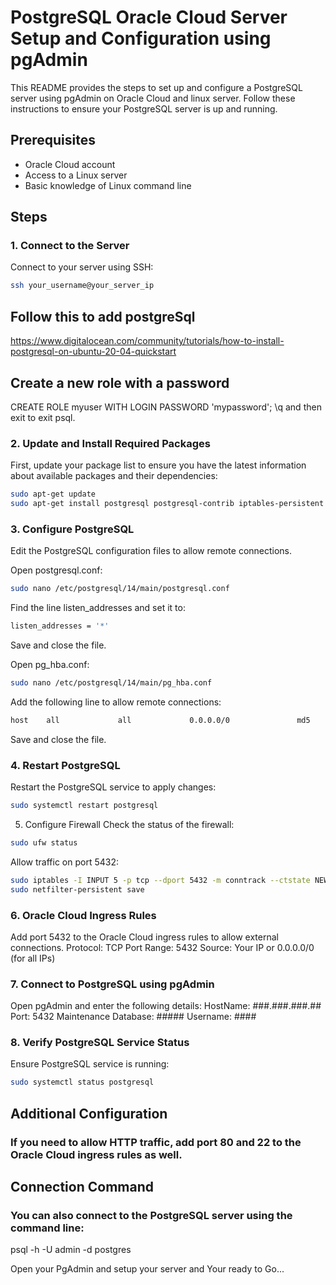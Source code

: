 # PostgreSQL Oracle Cloud Server Setup and Configuration using pgAdmin

This README provides the steps to set up and configure a PostgreSQL server using pgAdmin on Oracle Cloud and linux server. Follow these instructions to ensure your PostgreSQL server is up and running.

## Prerequisites

- Oracle Cloud account
- Access to a Linux server
- Basic knowledge of Linux command line

## Steps

### 1. Connect to the Server

Connect to your server using SSH:
```bash
ssh your_username@your_server_ip
```
## Follow this to add postgreSql
https://www.digitalocean.com/community/tutorials/how-to-install-postgresql-on-ubuntu-20-04-quickstart


## Create a new role with a password
CREATE ROLE myuser WITH LOGIN PASSWORD 'mypassword';
\q and then exit to exit psql.


### 2. Update and Install Required Packages

First, update your package list to ensure you have the latest information about available packages and their dependencies:
```bash
sudo apt-get update
sudo apt-get install postgresql postgresql-contrib iptables-persistent
```
### 3. Configure PostgreSQL
Edit the PostgreSQL configuration files to allow remote connections.

Open postgresql.conf:
```bash
sudo nano /etc/postgresql/14/main/postgresql.conf
```
Find the line listen_addresses and set it to:
```bash
listen_addresses = '*'
```
Save and close the file.

Open pg_hba.conf:
```bash
sudo nano /etc/postgresql/14/main/pg_hba.conf
```
Add the following line to allow remote connections:
```bash
host    all             all             0.0.0.0/0               md5
```
Save and close the file.

### 4. Restart PostgreSQL
Restart the PostgreSQL service to apply changes:

```bash
sudo systemctl restart postgresql
```
5. Configure Firewall
Check the status of the firewall:
```bash
sudo ufw status
```
Allow traffic on port 5432:
```bash
sudo iptables -I INPUT 5 -p tcp --dport 5432 -m conntrack --ctstate NEW,ESTABLISHED -j ACCEPT
sudo netfilter-persistent save
```

### 6. Oracle Cloud Ingress Rules
Add port 5432 to the Oracle Cloud ingress rules to allow external connections.
Protocol: TCP
Port Range: 5432
Source: Your IP or 0.0.0.0/0 (for all IPs)


### 7. Connect to PostgreSQL using pgAdmin
Open pgAdmin and enter the following details:
HostName: ###.###.###.##
Port: 5432
Maintenance Database: #####
Username: ####

### 8. Verify PostgreSQL Service Status
Ensure PostgreSQL service is running:
```bash
sudo systemctl status postgresql
```
## Additional Configuration
### If you need to allow HTTP traffic, add port 80 and 22 to the Oracle Cloud ingress rules as well.

## Connection Command
### You can also connect to the PostgreSQL server using the command line:

psql -h <public-ip-server> -U admin -d postgres

Open your PgAdmin and setup your server and Your ready to Go...

